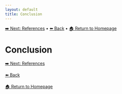 ```yaml
---
layout: default
title: Conclusion
---
```

[➡️ Next: References]({{site.baseurl}}/References) • [⬅️ Back]({{site.baseurl}}/Business-Impact) • [🏠 Return to Homepage]({{site.baseurl}}/index)

# Conclusion

[➡️ Next: References]({{site.baseurl}}/References)

[⬅️ Back]({{site.baseurl}}/Business-Impact)

[🏠 Return to Homepage]({{site.baseurl}}/index)
